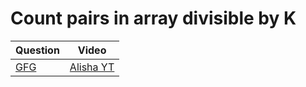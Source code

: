 Count pairs in array divisible by K
===

|Question|Video|
|-|-|
|[GFG](https://practice.geeksforgeeks.org/problems/count-pairs-in-array-divisible-by-k/1)|[Alisha YT](https://youtu.be/IUami0pKijo)|